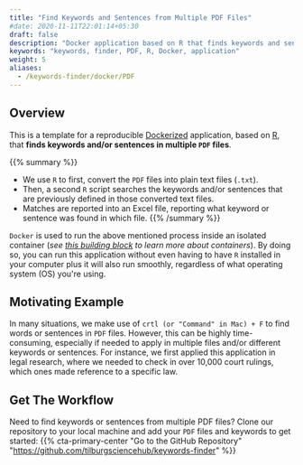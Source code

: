 ```yaml
---
title: "Find Keywords and Sentences from Multiple PDF Files"
#date: 2020-11-11T22:01:14+05:30
draft: false
description: "Docker application based on R that finds keywords and sentences from PDF files "
keywords: "keywords, finder, PDF, R, Docker, application"
weight: 5
aliases:
  - /keywords-finder/docker/PDF
---
```


## Overview

This is a template for a reproducible [Dockerized](https://tilburgsciencehub.com/topics/automate-and-execute-your-work/reproducible-work/docker/) application, based on [R](https://tilburgsciencehub.com/topics/configure-your-computer/statistics-and-computation/r/), that **finds keywords and/or sentences in multiple `PDF` files**.

{{% summary %}}
* We use `R` to first, convert the `PDF` files into plain text files (`.txt`).
* Then, a second `R` script searches the keywords and/or sentences that are previously defined in those converted text files.
* Matches are reported into an Excel file, reporting what keyword or sentence was found in which file.
{{% /summary %}}

`Docker` is used to run the above mentioned process inside an isolated container (*see [this building block](https://tilburgsciencehub.com/topics/configure-your-computer/automation-and-workflows/docker/) to learn more about containers*). By doing so, you can run this application without even having to have `R` installed in your computer plus it will also run smoothly, regardless of what operating system (OS) you're using.  



## Motivating Example
In many situations, we make use of `crtl (or "Command" in Mac) + F` to find words or sentences in `PDF` files. However, this can be highly time-consuming, especially if needed to apply in multiple files and/or different keywords or sentences. For instance, we first applied this application in legal research, where we needed to check in over 10,000 court rulings, which ones made reference to a specific law.

## Get The Workflow

Need to find keywords or sentences from multiple PDF files? Clone our repository to your local machine and add your `PDF` files and keywords to get started:
{{% cta-primary-center "Go to the GitHub Repository" "https://github.com/tilburgsciencehub/keywords-finder" %}}
